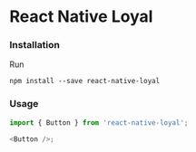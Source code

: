 # React Native Loyal

### Installation

Run
```
npm install --save react-native-loyal
```

### Usage

```js
import { Button } from 'react-native-loyal';

<Button />;
```